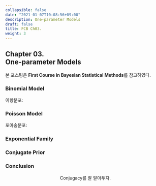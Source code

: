 ```yaml
---
collapsible: false
date: "2021-01-07T10:08:56+09:00"
description: One-parameter Models
draft: false
title: FCB Ch03.
weight: 3
---
```


## Chapter 03. <br> One-parameter Models
본 포스팅은 **First Course in Bayesian Statistical Methods**를 참고하였다.

### Binomial Model
이항분포:

### Poisson Model
포아송분포:

### Exponential Family

### Conjugate Prior

### Conclusion
<p style='text-align: center'> Conjugacy를 잘 알아두자. </p>

<br>
<br>